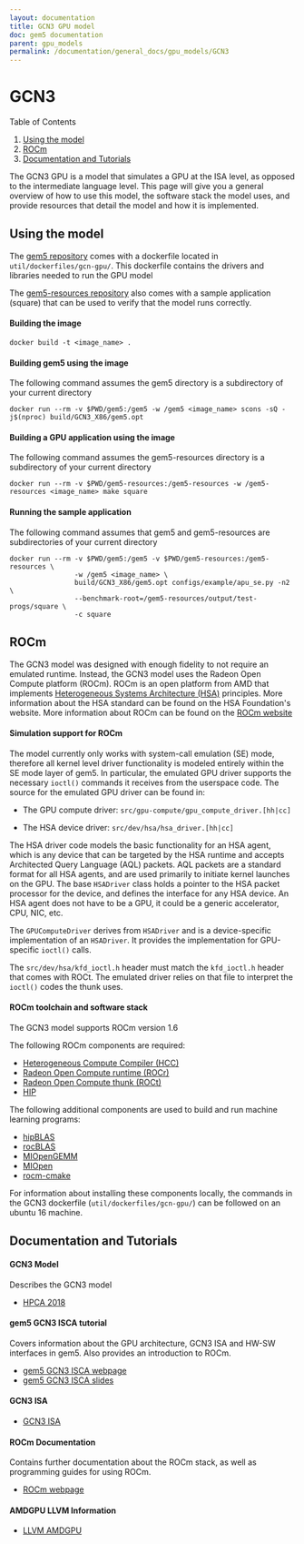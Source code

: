 ```yaml
---
layout: documentation
title: GCN3 GPU model
doc: gem5 documentation
parent: gpu_models
permalink: /documentation/general_docs/gpu_models/GCN3
---
```


# **GCN3**

Table of Contents

1. [Using the model](##Using-the-model)
2. [ROCm](##ROCm)
3. [Documentation and Tutorials](##Documentation-and-Tutorials)

The GCN3 GPU is a model that simulates a GPU at the ISA level, as opposed to the intermediate language level. This page will give you a general overview of how to use this model, the software stack the model uses, and provide resources that detail the model and how it is implemented.

## **Using the model**

The [gem5 repository](https://gem5.goooglesource.com/public/gem5) comes with a dockerfile located in `util/dockerfiles/gcn-gpu/`. This dockerfile contains the drivers and libraries needed to run the GPU model

The [gem5-resources repository](https://gem5.googlesource.com/public/gem5-resources/) also comes with a sample application (square) that can be used to verify that the model runs correctly.

#### Building the image
```
docker build -t <image_name> .
```

#### Building gem5 using the image
The following command assumes the gem5 directory is a subdirectory of your current directory
```
docker run --rm -v $PWD/gem5:/gem5 -w /gem5 <image_name> scons -sQ -j$(nproc) build/GCN3_X86/gem5.opt
```

#### Building a GPU application using the image
The following command assumes the gem5-resources directory is a subdirectory of your current directory
```
docker run --rm -v $PWD/gem5-resources:/gem5-resources -w /gem5-resources <image_name> make square
```

#### Running the sample application
The following command assumes that gem5 and gem5-resources are subdirectories of your current directory
```
docker run --rm -v $PWD/gem5:/gem5 -v $PWD/gem5-resources:/gem5-resources \
                -w /gem5 <image_name> \
                build/GCN3_X86/gem5.opt configs/example/apu_se.py -n2 \
                --benchmark-root=/gem5-resources/output/test-progs/square \
                -c square
```

## **ROCm**

The GCN3 model was designed with enough fidelity to not require an emulated runtime. Instead, the GCN3 model uses the Radeon Open Compute platform (ROCm). ROCm is an open platform from AMD that implements [Heterogeneous Systems Architecture (HSA)](http://www.hsafoundation.com/) principles. More information about the HSA standard can be found on the HSA Foundation's website. More information about ROCm can be found on the [ROCm website](https://rocmdocs.amd.com/en/latest/)

#### Simulation support for ROCm
The model currently only works with system-call emulation (SE) mode, therefore all kernel level driver functionality is modeled entirely within the SE mode layer of gem5. In particular, the emulated GPU driver supports the necessary `ioctl()` commands it receives from the userspace code. The source for the emulated GPU driver can be found in:

* The GPU compute driver: `src/gpu-compute/gpu_compute_driver.[hh|cc]`

* The HSA device driver: `src/dev/hsa/hsa_driver.[hh|cc]`

The HSA driver code models the basic functionality for an HSA agent, which is any device that can be targeted by the HSA runtime and accepts Architected Query Language (AQL) packets. AQL packets are a standard format for all HSA agents, and are used primarily to initiate kernel launches on the GPU. The base `HSADriver` class holds a pointer to the HSA packet processor for the device, and defines the interface for any HSA device. An HSA agent does not have to be a GPU, it could be a generic accelerator, CPU, NIC, etc.

The `GPUComputeDriver` derives from `HSADriver` and is a device-specific implementation of an `HSADriver`. It provides the implementation for GPU-specific `ioctl()` calls.

The `src/dev/hsa/kfd_ioctl.h` header must match the `kfd_ioctl.h` header that comes with ROCt. The emulated driver relies on that file to interpret the `ioctl()` codes the thunk uses.

#### ROCm toolchain and software stack
The GCN3 model supports ROCm version 1.6

The following ROCm components are required:
* [Heterogeneous Compute Compiler (HCC)](https://github.com/RadeonOpenCompute/hcc)
* [Radeon Open Compute runtime (ROCr)](https://github.com/RadeonOpenCompute/ROCR-Runtime)
* [Radeon Open Compute thunk (ROCt)](https://github.com/RadeonOpenCompute/ROCT-Thunk-Interface)
* [HIP](https://github.com/ROCm-Developer-Tools/HIP)

The following additional components are used to build and run machine learning programs:
* [hipBLAS](https://github.com/ROCmSoftwarePlatform/hipBLAS/)
* [rocBLAS](https://github.com/ROCmSoftwarePlatform/rocBLAS/)
* [MIOpenGEMM](https://github.com/ROCmSoftwarePlatform/MIOpenGEMM/)
* [MIOpen](https://github.com/ROCmSoftwarePlatform/MIOpen/)
* [rocm-cmake](https://github.com/RadeonOpenCompute/rocm-cmake/)

For information about installing these components locally, the commands in the GCN3 dockerfile (`util/dockerfiles/gcn-gpu/`) can be followed on an ubuntu 16 machine.

## **Documentation and Tutorials**

#### GCN3 Model
Describes the GCN3 model
* [HPCA 2018](https://ieeexplore.ieee.org/document/8327041)

#### gem5 GCN3 ISCA tutorial
Covers information about the GPU architecture, GCN3 ISA and HW-SW interfaces in gem5. Also provides an introduction to ROCm.
* [gem5 GCN3 ISCA webpage](http://www.gem5.org/events/isca-2018)
* [gem5 GCN3 ISCA slides](http://old.gem5.org/wiki/images/1/19/AMD_gem5_APU_simulator_isca_2018_gem5_wiki.pdf)

#### GCN3 ISA
* [GCN3 ISA](https://gpuopen.com/documentation/amd-isa-documentation/)

#### ROCm Documentation
Contains further documentation about the ROCm stack, as well as programming guides for using ROCm.
* [ROCm webpage](https://rocmdocs.amd.com/en/latest/)

#### AMDGPU LLVM Information
* [LLVM AMDGPU](https://llvm.org/docs/AMDGPUUsage.html)
